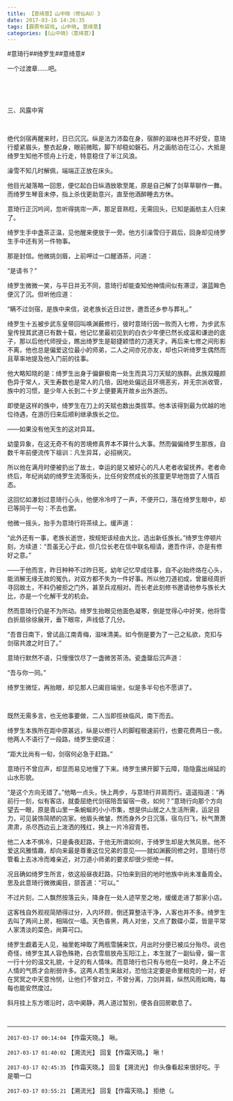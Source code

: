 ```yaml
---
title: 【意绮意】山中晓（修仙AU）3
date: 2017-03-16 14:26:35
tags: [霹雳布袋戏, 山中晓, 意绮意]
categories: [《山中晓》（意绮意）]
---
```


<p dir="ltr"  >#意琦行##绮罗生##意绮意#</p> 
<p dir="ltr"  >一个过渡章……吧。</p> 
<p dir="ltr"  >&nbsp;</p> 
<p dir="ltr"  >&nbsp;</p> 
<p dir="ltr"  >三、风露中宵</p> 


<p dir="ltr"  >&nbsp;</p> 
<p dir="ltr"  >绝代剑宿再醒来时，日已沉沉。纵是法力沛盈在身，宿醉的滋味也并不好受，意琦行蹙紧眉头，整衣起身，眼前微眩，脚下却稳如磐石。月之画舫泊在江心，大抵是绮罗生知他不惯舟上行走，特意稳住了半江风浪。</p> 
<p dir="ltr"  >澡雪不知几时解佩，端端正正放在床头。</p> 
<p dir="ltr"  >他目光凝落略一回思，便忆起白日纵酒放歌至尾，原是自己解了剑草草聊作一舞。而绮罗生琴音未停，指上杀伐更助意兴，直至他酒醉睡去方休。</p> 
<p dir="ltr"  >意琦行正沉吟间，忽听得挑帘一声，那足音熟稔，无需回头，已知是画舫主人归来了。</p> 
<p dir="ltr"  >绮罗生手中盏茶正温，见他醒来便放于一旁。他方引澡雪归于肩后，回身却见绮罗生手中还有另一件物事。</p> 
<p dir="ltr"  >那是封信。他微挑剑眉，上前呷过一口醒酒茶，问道：</p> 
<p dir="ltr"  >“是请书？”</p> 
<p dir="ltr"  >绮罗生微微一笑，与平日并无不同，意琦行却能查知他神情间似有滞涩，湛蓝眸色便沉了沉。但听他应道：</p> 
<p dir="ltr"  >“瞒不过剑宿，是族中来信，说老族长近日过世，邀吾还乡参与葬礼。”</p> 
<p dir="ltr"  >绮罗生十五被步武东皇带回叫唤渊薮修行，彼时意琦行因一败而入七修，为步武东皇传授其武道已有数十载，他记忆里最初见到的白衣少年便已然长成温和谦逊的底子，那以后他代师授业，瞧出绮罗生是聪捷颖悟的刀道天才。再后来七修之间形影不离，他也总是偏爱这位最小的师弟，二人之间亦兄亦友，却也只听绮罗生偶然而且草率地提及他入门前的往事。</p> 
<p dir="ltr"  >他大略知晓的是：绮罗生出身于偏僻极南一处生而具习刀天赋的族群。此族双瞳颜色异于常人，天生寿数也是常人的几倍，因地处偏远且环境恶劣，并无宗派收管，族中的习惯，是少年人长到二十岁上便要离开故乡出外游历。</p> 
<p dir="ltr"  >即使是这样的族中，绮罗生在刀上的天赋也数出类拔萃。他本该得到最为优越的地位待遇，在游历归来后顺利继承族长之位。</p> 
<p dir="ltr"  >——如果没有他天生的这对异耳。</p> 
<p dir="ltr"  >幼童异象，在这无奇不有的苦境修真界本不算什么大事。然而偏偏绮罗生那族，自数千年前便流传下祖训：凡生异耳，必招祸灾。</p> 
<p dir="ltr"  >所以他在满月时便被扔出了故土，幸运的是又被好心的凡人老者收留抚养。老者命终后，年纪尚幼的绮罗生流落街头，比任何安然成长的孩童更早地饱尝了人情百态。</p> 
<p dir="ltr"  >这回忆如瀑划过意琦行心头，他便冷冷哼了一声，不便开口，落在绮罗生眼中，却已等同于一句：不去也罢。</p> 
<p dir="ltr"  >他微一摇头，抬手为意琦行将茶续上。缓声道：</p> 
<p dir="ltr"  >“此外还有一事，老族长逝世，按规矩该经由大比，选出新任族长。”绮罗生停顿片刻，方续道：“吾虽无心于此，但几位长老在信中联名相请，邀吾作评，亦是有修好之意。”</p> 
<p dir="ltr"  >——于他而言，昨日种种不过昨日死，幼年记忆早成往事，自不必始终烙在心头，能消解无缘无故的冤仇，对双方都不失为一件好事。所以他刀道初成，曾屡经周折寻回故土，不料仍被拒之门外，甚至兵戎相对。而长老此刻修书邀请他参与族长大比，亦是一个化解干戈的机会。</p> 
<p dir="ltr"  >然而意琦行仍是不为所动。绮罗生抬眼见他面色凝寒，倒是觉得心中好笑，他将雪白折扇徐徐展开，垂下眼帘，声线低了几分。</p> 
<p dir="ltr"  >“吾昔日南下，曾试品江南青梅，滋味清美。如今倒是要为了一己之私欲，克扣与剑宿共渡之时日了。”</p> 
<p dir="ltr"  >意琦行默然不语，只慢慢饮尽了一盏微苦茶汤。瓷盏罄后沉声道：</p> 
<p dir="ltr"  >“吾与你一同。”</p> 
<p dir="ltr"  >绮罗生微怔，再抬眼，却见那人已阖目端坐，似是多半句也不愿讲了。</p> 
<p dir="ltr"  >&nbsp;</p> 
<p dir="ltr"  >既然无需多言，也无他事要做，二人当即揽袂临风，南下而去。</p> 
<p dir="ltr"  >绮罗生本族所在距中原甚远，纵是以修行人的脚程极速前行，也要花费两日一夜。他两人不语行了一段路，绮罗生便叹道：</p> 
<p dir="ltr"  >“距大比尚有一旬，剑宿何必急于赶路。”</p> 
<p dir="ltr"  >意琦行不曾应声，却显而易见地慢了下来。绮罗生拂开脚下云障，隐隐露出绵延的山水形貌。</p> 
<p dir="ltr"  >“是这个方向无错了。”他略一点头，快上两步，与意琦行并肩而行。遥遥指道：“再前行一刻，似有客店，就委屈绝代剑宿陪吾留宿一夜，如何？”意琦行向那个方向望去一眼，原是青山里一条蜿蜒的小小市集，想是供山居之人生活所需，运足目力，可见装饰简陋的店家。他眉头微皱，然而身外夕日沉落，宿鸟归飞，秋气萧萧肃肃，杀尽西边云上泼洒的残红，换上一片冷寂青苍。</p> 
<p dir="ltr"  >他二人本不惧冷，只是夤夜赶路，于他无所谓如何，于绮罗生却是大煞风景。他不爱这风雅情趣，却向来最是尊重这位兄弟的意见——就如渊薮同修之时，意琦行尽管看上去冰冷而难亲近，对刀道小师弟的要求却很少拒绝一样。</p> 
<p dir="ltr"  >况且确如绮罗生所言，依这般昼夜赶路，只怕来到目的地时他族中尚未准备周全。思及此意琦行微微阖目，颔首道：“可以。”</p> 
<p dir="ltr"  >不过片刻，二人飘然按落云头，降身在一处人迹罕至之地，缓缓走进了那家小店。</p> 
<p dir="ltr"  >这客栈自外观视简陋得过分，入内环顾，倒还算整洁干净，人客也并不多。绮罗生去叫了两间上房，相隔仅一墙。天色昏黑，两人对坐，又点了数碟小菜，皆是平常人家清淡的菜色，尚算可口。</p> 
<p dir="ltr"  >绮罗生觑着无人见，袖里乾坤取了两瓶雪脯来饮，月出时分便已被瓜分殆尽。说也奇怪，绮罗生其人容色殊艳，白衣雪扇放舟玉阳江上，本生就了一副仙骨，偏一言一行十分的温文礼貌，十足的有人情味。而意琦行也只有与他在一处时，身上不近人情的气质才会削弱许多。这两人若生来敌对，恐怕注定要是命里相克的一对，好在冥冥之中天意怜悯，让他们不曾对立，不曾分离，刀剑并肩，纵然风雨如晦，每每也能安然度过。</p> 
<p dir="ltr"  >斜月挂上东方塔沿时，店中阒静，两人道过暂别，便各自回房歇息了。</p> 
<p dir="ltr"  >&nbsp;</p>

<!-- more -->

---

`2017-03-17 00:14:04` 【作霜天晓。】 啾。

`2017-03-17 01:40:02` 【溯流光】 回复【作霜天晓。】 啾！

`2017-03-17 02:45:35` 【作霜天晓。】 回复【溯流光】 你头像看起来很好吃。于是嚼一口

`2017-03-17 03:55:21` 【溯流光】 回复【作霜天晓。】 拒绝（。
